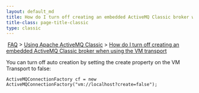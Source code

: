 ```yaml
---
layout: default_md
title: How do I turn off creating an embedded ActiveMQ Classic broker when using the VM transport 
title-class: page-title-classic
type: classic
---
```


 [FAQ](faq) > [Using Apache ActiveMQ Classic](using-apache-activemq-classic) > [How do I turn off creating an embedded ActiveMQ Classic broker when using the VM transport](how-do-i-turn-off-creating-an-embedded-activemq-classic-broker-when-using-the-vm-transport)


You can turn off auto creation by setting the create property on the VM Transport to false:
```
ActiveMQConnectionFactory cf = new ActiveMQConnectionFactory("vm://localhost?create=false");
```